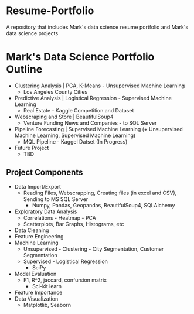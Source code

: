 # Resume-Portfolio
A repository that includes Mark's data science resume portfolio and Mark's data science projects

# Mark's Data Science Portfolio Outline
   - Clustering Analysis | PCA, K-Means - Unsupervised Machine Learning
      - Los Angeles County Cities
   - Predictive Analysis | Logistical Regression - Supervised Machine Learning
      - Real Estate - Kaggle Competition and Dataset
   - Webscraping and Store | BeautifulSoup4
      - Venture Funding News and Companies - to SQL Server
   - Pipeline Forecasting | Supervised Machine Learning (+ Unsupervised Machine Learning, Supervised Machine Learning)
      - MQL Pipeline - Kaggel Datset (In Progress)
   - Future Project
      - TBD

## Project Components
   - Data Import/Export
      - Reading Files, Webscrapping, Creating files (in excel and CSV), Sending to MS SQL Server
         - Numpy, Pandas, Geopandas, BeautifulSoup4, SQLAlchemy
   - Exploratory Data Analysis
      - Correlations - Heatmap - PCA
      - Scatterplots, Bar Graphs, Histograms, etc
   - Data Cleaning
   - Feature Engineering
   - Machine Learning
      - Unsupervised - Clustering - City Segmentation, Customer Segmentation
      - Supervised - Logistical Regression
         - SciPy
   - Model Evaluation
      - F1, R^2, jaccard, confursion matrix
         - Sci-kit learn
   - Feature Importance
   - Data Visualization
      - Matplotlib, Seaborn
